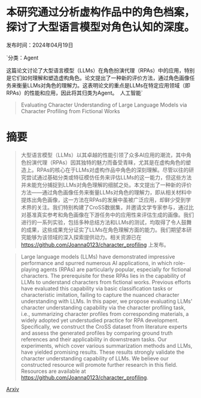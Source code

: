 # 本研究通过分析虚构作品中的角色档案，探讨了大型语言模型对角色认知的深度。

发布时间：2024年04月19日

`分类：Agent

这篇论文讨论了大型语言模型（LLMs）在角色扮演代理（RPAs）中的应用，特别是它们如何理解和塑造虚构角色。论文提出了一种新的评价方法，通过角色画像任务来衡量LLMs对角色的理解力。这表明论文的重点是LLMs在特定应用领域（即RPAs）的性能和应用，因此将其归类为Agent。` `人工智能`

> Evaluating Character Understanding of Large Language Models via Character Profiling from Fictional Works

# 摘要

> 大型语言模型（LLMs）以其卓越的性能引领了众多AI应用的潮流，其中角色扮演代理（RPAs）因其独特的魅力而备受青睐，尤其是在虚构角色的塑造上。RPAs的核心在于LLMs对虚构作品中角色的深刻理解。尽管以往的研究尝试通过基础分类或特征模仿任务来评估LLMs的这一能力，但这些方法并未能充分捕捉到LLMs对角色理解的细腻之处。本文提出了一种新的评价方法——通过角色画像任务来衡量LLMs对角色的理解力，即从相关材料中提炼出角色画像，这一方法在RPAs的发展中虽被广泛应用，却鲜少受到学术界的关注。我们特别构建了CroSS数据集，并邀请文学专家参与，通过比对基准真实参考和角色画像在下游任务中的应用性来评估生成的画像。我们进行的一系列实验，包括多种总结方法和LLMs的测试，均取得了令人鼓舞的成果，这些成果充分证实了LLMs在角色理解方面的能力。我们期望本研究能够为该领域的深入探索提供动力。相关资源已在 https://github.com/Joanna0123/character_profiling 上发布。

> Large language models (LLMs) have demonstrated impressive performance and spurred numerous AI applications, in which role-playing agents (RPAs) are particularly popular, especially for fictional characters. The prerequisite for these RPAs lies in the capability of LLMs to understand characters from fictional works. Previous efforts have evaluated this capability via basic classification tasks or characteristic imitation, failing to capture the nuanced character understanding with LLMs. In this paper, we propose evaluating LLMs' character understanding capability via the character profiling task, i.e., summarizing character profiles from corresponding materials, a widely adopted yet understudied practice for RPA development. Specifically, we construct the CroSS dataset from literature experts and assess the generated profiles by comparing ground truth references and their applicability in downstream tasks. Our experiments, which cover various summarization methods and LLMs, have yielded promising results. These results strongly validate the character understanding capability of LLMs. We believe our constructed resource will promote further research in this field. Resources are available at https://github.com/Joanna0123/character_profiling.

[Arxiv](https://arxiv.org/abs/2404.12726)
